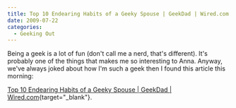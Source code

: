 ```yaml
---
title: Top 10 Endearing Habits of a Geeky Spouse | GeekDad | Wired.com
date: 2009-07-22
categories: 
  - Geeking Out
---
```


Being a geek is a lot of fun (don't call me a nerd, that's different). It's probably one of the things that makes me so interesting to Anna. Anyway, we've always joked about how I'm such a geek then I found this article this morning:

[Top 10 Endearing Habits of a Geeky Spouse | GeekDad | Wired.com](http://www.wired.com/geekdad/2009/07/top-10-endearing-habits-of-a-geeky-spouse/){target="_blank"}.
